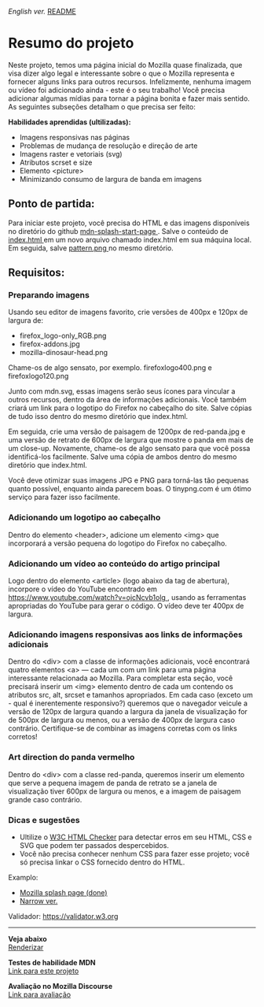 <span><i>English ver.</i> <a href="https://github.com/alexandre-j-dev/MDN-Mozilla-Developer-Network/blob/HTML/Projects:%20Mozilla%20splash%20page/README.en.md"> README</a></span>

<h1> Resumo do projeto </h1>

<p>Neste projeto, temos uma página inicial do Mozilla quase finalizada, que visa dizer algo legal e interessante sobre o que o Mozilla representa e fornecer alguns links para outros recursos. Infelizmente, nenhuma imagem ou vídeo foi adicionado ainda - este é o seu trabalho! Você precisa adicionar algumas mídias para tornar a página bonita e fazer mais sentido. As seguintes subseções detalham o que precisa ser feito:</p>

<strong>Habilidades aprendidas (ultilizadas):</strong>
<ul>
<li>Imagens responsivas nas páginas</li>
<li>Problemas de mudança de resolução e direção de arte</li>
<li>Imagens raster e vetoriais (svg)</li>
<li>Atributos scrset e size</li>
<li>Elemento &lt;picture&gt;</li>
<li>Minimizando consumo de largura de banda em imagens</li>
</ul>

<h2> Ponto de partida: </h2>
<p>Para iniciar este projeto, você precisa do HTML e das imagens disponíveis no diretório do github <a href="https://github.com/mdn/learning-area/tree/main/html/multimedia-and-embedding/mdn-splash-page-start"> mdn-splash-start-page </a>. Salve o conteúdo de <a href="https://github.com/mdn/learning-area/blob/main/html/multimedia-and-embedding/mdn-splash-page-start/index.html"> index.html </a> em um novo arquivo chamado index.html em sua máquina local. Em seguida, salve <a href="https://github.com/mdn/learning-area/blob/main/html/multimedia-and-embedding/mdn-splash-page-start/pattern.png"> pattern.png </a> no mesmo diretório. </p>


<h2> Requisitos: </h2>
<h3> Preparando imagens </h3>
<p>Usando seu editor de imagens favorito, crie versões de 400px e 120px de largura de:</p>
<ul>
<li>firefox_logo-only_RGB.png</li>
<li>firefox-addons.jpg</li>
<li>mozilla-dinosaur-head.png</li>
</ul>

<p>Chame-os de algo sensato, por exemplo. firefoxlogo400.png e firefoxlogo120.png</p>

<p>Junto com mdn.svg, essas imagens serão seus ícones para vincular a outros recursos, dentro da área de informações adicionais. Você também criará um link para o logotipo do Firefox no cabeçalho do site. Salve cópias de tudo isso dentro do mesmo diretório que index.html.</p>

<p>Em seguida, crie uma versão de paisagem de 1200px de red-panda.jpg e uma versão de retrato de 600px de largura que mostre o panda em mais de um close-up. Novamente, chame-os de algo sensato para que você possa identificá-los facilmente. Salve uma cópia de ambos dentro do mesmo diretório que index.html.</p>

<p>Você deve otimizar suas imagens JPG e PNG para torná-las tão pequenas quanto possível, enquanto ainda parecem boas. O tinypng.com é um ótimo serviço para fazer isso facilmente.</p>

<h3>Adicionando um logotipo ao cabeçalho</h3>
<p>Dentro do elemento &lt;header&gt;, adicione um elemento &lt;img&gt; que incorporará a versão pequena do logotipo do Firefox no cabeçalho.</p>

<h3>Adicionando um vídeo ao conteúdo do artigo principal</h3>
<p>Logo dentro do elemento &lt;article&gt; (logo abaixo da tag de abertura), incorpore o vídeo do YouTube encontrado em <a href="https://www.youtube.com/watch?v=ojcNcvb1olg"> https://www.youtube.com/watch?v=ojcNcvb1olg </a>, usando as ferramentas apropriadas do YouTube para gerar o código. O vídeo deve ter 400px de largura.</p>

<h3>Adicionando imagens responsivas aos links de informações adicionais</h3>
<p>Dentro do &lt;div&gt; com a classe de informações adicionais, você encontrará quatro elementos &lt;a&gt; — cada um com um link para uma página interessante relacionada ao Mozilla. Para completar esta seção, você precisará inserir um &lt;img&gt; elemento dentro de cada um contendo os atributos src, alt, srcset e tamanhos apropriados. Em cada caso (exceto um - qual é inerentemente responsivo?) queremos que o navegador veicule a versão de 120px de largura quando a largura da janela de visualização for de 500px de largura ou menos, ou a versão de 400px de largura caso contrário. Certifique-se de combinar as imagens corretas com os links corretos!

<h3>Art direction do panda vermelho </h3>
<p>Dentro do &lt;div&gt; com a classe red-panda, queremos inserir um elemento <picture> que serve a pequena imagem de panda de retrato se a janela de visualização tiver 600px de largura ou menos, e a imagem de paisagem grande caso contrário.
</p>

<h3>Dicas e sugestões</h3>
<ul>
<li>Ultilize o <a href="https://validator.w3.org/nu/">W3C HTML Checker</a> para detectar erros em seu HTML, CSS e SVG que podem ter passados despercebidos.</li>
<li>Você não precisa conhecer nenhum CSS para fazer esse projeto; você só precisa linkar o CSS fornecido dentro do HTML.</li>
</ul>

Examplo:
<ul>
<li><a href="https://developer.mozilla.org/en-US/docs/Learn/HTML/Multimedia_and_embedding/Mozilla_splash_page/wide-shot.png"> Mozilla splash page (done) </a></li> 
<li><a href="https://developer.mozilla.org/en-US/docs/Learn/HTML/Multimedia_and_embedding/Mozilla_splash_page/narrow-shot.png"> Narrow ver. </a></li>
</ul>

Validador:
<a href="https://validator.w3.org/">https://validator.w3.org</a>  <br><hr>
  
<strong>Veja abaixo</strong><br>
<a href="https://htmlpreview.github.io/?https://github.com/alexandre-j-dev/MDN-Mozilla-Developer-Network/blob/HTML/Projects:%20Marking%20up%20a%20letter/index.html"> Renderizar </a><br>

<strong>Testes de habilidade MDN</strong><br>
<a href="https://developer.mozilla.org/en-US/docs/Learn/HTML/Introduction_to_HTML/Marking_up_a_letter"> Link para este projeto </a>

<strong>Avaliação no Mozilla Discourse</strong><br>
<a href="https://discourse.mozilla.org/t/assessment-wanted-for-html-marking-up-a-letter-exercise/106851/2">Link para avaliação </a>

